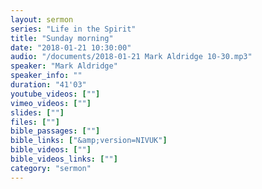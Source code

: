 ```yaml
---
layout: sermon
series: "Life in the Spirit"
title: "Sunday morning"
date: "2018-01-21 10:30:00"
audio: "/documents/2018-01-21 Mark Aldridge 10-30.mp3"
speaker: "Mark Aldridge"
speaker_info: ""
duration: "41'03"
youtube_videos: [""]
vimeo_videos: [""]
slides: [""]
files: [""]
bible_passages: [""]
bible_links: ["&amp;version=NIVUK"]
bible_videos: [""]
bible_videos_links: [""]
category: "sermon"
---
```

